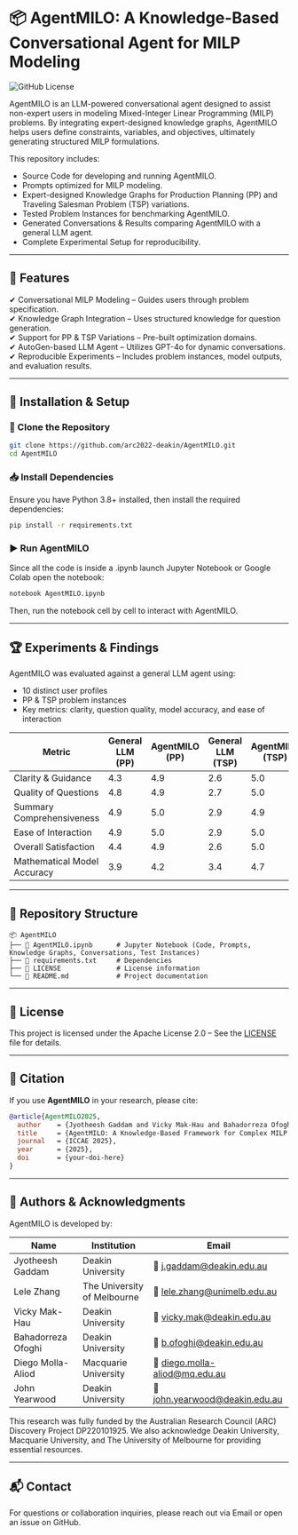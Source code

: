 # 📦 AgentMILO: A Knowledge-Based Conversational Agent for MILP Modeling

![GitHub License](https://img.shields.io/badge/license-Apache%202.0-blue.svg) 

AgentMILO is an LLM-powered conversational agent designed to assist non-expert users in modeling Mixed-Integer Linear Programming (MILP) problems. By integrating expert-designed knowledge graphs, AgentMILO helps users define constraints, variables, and objectives, ultimately generating structured MILP formulations.

This repository includes:
- Source Code for developing and running AgentMILO.
- Prompts optimized for MILP modeling.
- Expert-designed Knowledge Graphs for Production Planning (PP) and Traveling Salesman Problem (TSP) variations.
- Tested Problem Instances for benchmarking AgentMILO.
- Generated Conversations & Results comparing AgentMILO with a general LLM agent.
- Complete Experimental Setup for reproducibility.

---

## 📌 Features
✔ Conversational MILP Modeling – Guides users through problem specification.  
✔ Knowledge Graph Integration – Uses structured knowledge for question generation.  
✔ Support for PP & TSP Variations – Pre-built optimization domains.  
✔ AutoGen-based LLM Agent – Utilizes GPT-4o for dynamic conversations.  
✔ Reproducible Experiments – Includes problem instances, model outputs, and evaluation results.  

---

## 🚀 Installation & Setup

### 📂 Clone the Repository
```bash
git clone https://github.com/arc2022-deakin/AgentMILO.git
cd AgentMILO
```
### 📥 Install Dependencies
Ensure you have Python 3.8+ installed, then install the required dependencies:
```bash
pip install -r requirements.txt
```

### ▶️ Run AgentMILO
Since all the code is inside a .ipynb launch Jupyter Notebook or Google Colab open the notebook:
```bash
notebook AgentMILO.ipynb
```
Then, run the notebook cell by cell to interact with AgentMILO.

---

## 🏆 Experiments & Findings

AgentMILO was evaluated against a general LLM agent using:
- 10 distinct user profiles
- PP & TSP problem instances
- Key metrics: clarity, question quality, model accuracy, and ease of interaction

| Metric                        | General LLM (PP) | AgentMILO (PP) | General LLM (TSP) | AgentMILO (TSP) |
|--------------------------------|------------------|----------------|------------------|----------------|
| Clarity & Guidance            | 4.3              | 4.9            | 2.6              | 5.0            |
| Quality of Questions          | 4.8              | 4.9            | 2.7              | 5.0            |
| Summary Comprehensiveness     | 4.9              | 5.0            | 2.9              | 4.9            |
| Ease of Interaction           | 4.9              | 5.0            | 2.9              | 5.0            |
| Overall Satisfaction          | 4.4              | 4.9            | 2.6              | 5.0            |
| Mathematical Model Accuracy   | 3.9              | 4.2            | 3.4              | 4.7            |

---

## 📂 Repository Structure

```plaintext
📦 AgentMILO
├── 📄 AgentMILO.ipynb      # Jupyter Notebook (Code, Prompts, Knowledge Graphs, Conversations, Test Instances)
├── 📄 requirements.txt     # Dependencies
├── 📄 LICENSE              # License information
└── 📄 README.md            # Project documentation

```
---

## 📜 License

This project is licensed under the Apache License 2.0 – See the [LICENSE](LICENSE) file for details.


---

## 🔔 Citation

If you use **AgentMILO** in your research, please cite:

```bibtex
@article{AgentMILO2025,
  author    = {Jyotheesh Gaddam and Vicky Mak-Hau and Bahadorreza Ofoghi and John Yearwood and Diego Molla-Aliod and Lele Zhang},
  title     = {AgentMILO: A Knowledge-Based Framework for Complex MILP Modeling Conversations with LLMs},
  journal   = {ICCAE 2025},
  year      = {2025},
  doi       = {your-doi-here}
}
```

---

## 👥 Authors & Acknowledgments

AgentMILO is developed by:

| Name                  | Institution                 | Email                                      |
|----------------------|---------------------------|--------------------------------------------|
| Jyotheesh Gaddam     | Deakin University         | 📧 [j.gaddam@deakin.edu.au](mailto:j.gaddam@deakin.edu.au) |
| Lele Zhang          | The University of Melbourne | 📧 [lele.zhang@unimelb.edu.au](mailto:lele.zhang@unimelb.edu.au) |
| Vicky Mak-Hau        | Deakin University         | 📧 [vicky.mak@deakin.edu.au](mailto:vicky.mak@deakin.edu.au) |
| Bahadorreza Ofoghi   | Deakin University         | 📧 [b.ofoghi@deakin.edu.au](mailto:b.ofoghi@deakin.edu.au) |
| Diego Molla-Aliod    | Macquarie University      | 📧 [diego.molla-aliod@mq.edu.au](mailto:diego.molla-aliod@mq.edu.au) |
| John Yearwood        | Deakin University         | 📧 [john.yearwood@deakin.edu.au](mailto:john.yearwood@deakin.edu.au) |

This research was fully funded by the Australian Research Council (ARC) Discovery Project DP220101925. We also acknowledge Deakin University, Macquarie University, and The University of Melbourne for providing essential resources.

---

## 📬 Contact
For questions or collaboration inquiries, please reach out via Email or open an issue on GitHub.
